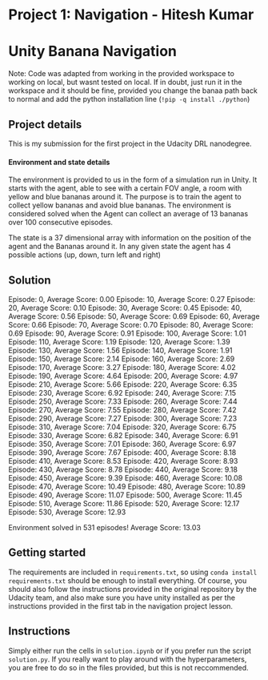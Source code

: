 # Project 1: Navigation - Hitesh Kumar

# Unity Banana Navigation

Note: Code was adapted from working in the provided workspace to working on local, but wasnt tested on local. If in doubt, just run it in the workspace and it should be fine, provided you change the banaa path back to normal and add the python installation line (`!pip -q install ./python`)

## Project details

This is my submission for the first project in the Udacity DRL nanodegree.

#### Environment and state details

The environment is provided to us in the form of a simulation run in Unity. It starts with the agent, able to see with a certain FOV angle, a room with yellow and blue bananas around it. The purpose is to train the agent to collect yellow bananas and avoid blue bananas. The environment is considered solved when the Agent can collect an average of 13 bananas over 100 consecutive episodes.

The state is a 37 dimensional array with information on the position of the agent and the Bananas around it. In any given state the agent has 4 possible actions (up, down, turn left and right)

## Solution
Episode: 0, Average Score: 0.00
Episode: 10, Average Score: 0.27
Episode: 20, Average Score: 0.10
Episode: 30, Average Score: 0.45
Episode: 40, Average Score: 0.56
Episode: 50, Average Score: 0.69
Episode: 60, Average Score: 0.66
Episode: 70, Average Score: 0.70
Episode: 80, Average Score: 0.69
Episode: 90, Average Score: 0.91
Episode: 100, Average Score: 1.01
Episode: 110, Average Score: 1.19
Episode: 120, Average Score: 1.39
Episode: 130, Average Score: 1.56
Episode: 140, Average Score: 1.91
Episode: 150, Average Score: 2.14
Episode: 160, Average Score: 2.69
Episode: 170, Average Score: 3.27
Episode: 180, Average Score: 4.02
Episode: 190, Average Score: 4.64
Episode: 200, Average Score: 4.97
Episode: 210, Average Score: 5.66
Episode: 220, Average Score: 6.35
Episode: 230, Average Score: 6.92
Episode: 240, Average Score: 7.15
Episode: 250, Average Score: 7.33
Episode: 260, Average Score: 7.44
Episode: 270, Average Score: 7.55
Episode: 280, Average Score: 7.42
Episode: 290, Average Score: 7.27
Episode: 300, Average Score: 7.23
Episode: 310, Average Score: 7.04
Episode: 320, Average Score: 6.75
Episode: 330, Average Score: 6.82
Episode: 340, Average Score: 6.91
Episode: 350, Average Score: 7.01
Episode: 360, Average Score: 6.97
Episode: 390, Average Score: 7.67
Episode: 400, Average Score: 8.18
Episode: 410, Average Score: 8.53
Episode: 420, Average Score: 8.93
Episode: 430, Average Score: 8.78
Episode: 440, Average Score: 9.18
Episode: 450, Average Score: 9.39
Episode: 460, Average Score: 10.08
Episode: 470, Average Score: 10.49
Episode: 480, Average Score: 10.89
Episode: 490, Average Score: 11.07
Episode: 500, Average Score: 11.45
Episode: 510, Average Score: 11.86
Episode: 520, Average Score: 12.17
Episode: 530, Average Score: 12.93

Environment solved in 531 episodes! 
Average Score: 13.03

## Getting started

The requirements are included in `requirements.txt`, so using `conda install requirements.txt` should be enough to install everything. Of course, you should also follow the instructions provided in the original repository by the Udacity team, and also make sure you have unity installed as per the instructions provided in the first tab in the navigation project lesson.

## Instructions

Simply either run the cells in `solution.ipynb` or if you prefer run the script `solution.py`. If you really want to play around with the hyperparameters, you are free to do so in the files provided, but this is not reccommended.
